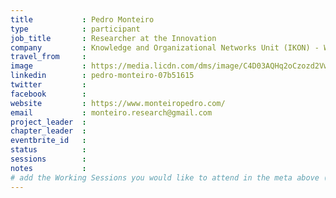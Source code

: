 ```yaml
---
title           : Pedro Monteiro
type            : participant
job_title       : Researcher at the Innovation
company         : Knowledge and Organizational Networks Unit (IKON) - Warwick University
travel_from     :
image           : https://media.licdn.com/dms/image/C4D03AQHq2oCzozd2Vw/profile-displayphoto-shrink_800_800/0?e=1533772800&v=beta&t=xwcxtPUkRQKGmTEMgNd8rUPUK4hnq-CcKh3zT6QKV-8
linkedin        : pedro-monteiro-07b51615
twitter         :
facebook        :
website         : https://www.monteiropedro.com/
email           : monteiro.research@gmail.com
project_leader  :
chapter_leader  :
eventbrite_id   :
status          :
sessions        :
notes           :
# add the Working Sessions you would like to attend in the meta above (use the session's title) e.g. sessions (one per line): -Security Playbooks Diagrams -Hackathon Daily Sessions
---
```


<!-- put more details about participant here -->
